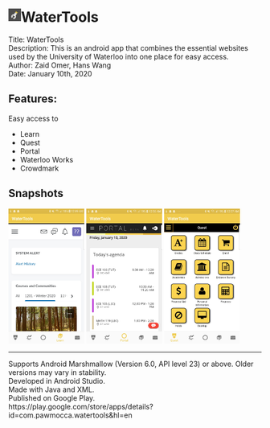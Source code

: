 <h1><img src="WaterTools release 1.0/release_graphics/Playstore Icon.png" alt="icon" width="5%" height="5%" style="float:left">
 WaterTools</h1>
Title: WaterTools<br>
Description: This is an android app that combines the essential websites used by the University of Waterloo into one place for easy access.<br>
Author: Zaid Omer, Hans Wang<br>
Date: January 10th, 2020<br>

<h2>Features:</h2>
Easy access to<br>
<ul>
  <li>Learn</li>
  <li>Quest</li>
  <li>Portal</li>
  <li>Waterloo Works</li>
  <li>Crowdmark</li>
</ul>

<h2>Snapshots</h2>
<span>
  <img src="WaterTools release 1.0/release_graphics/phone_learn.jpg" alt="learn" width="30%" height="30%">
  <img src="WaterTools release 1.0/release_graphics/phone_portal.jpg" alt="portal" width="30%" height="30%">
  <img src="WaterTools release 1.0/release_graphics/phone_quest.jpg" alt="quest" width="30%" height="30%">
</span><br>

<hr>
Supports Android Marshmallow (Version 6.0, API level 23) or above. Older versions may vary in stability.<br>
Developed in Android Studio.<br>
Made with Java and XML.<br>
Published on Google Play.<br>
https://play.google.com/store/apps/details?id=com.pawmocca.watertools&hl=en <br>

